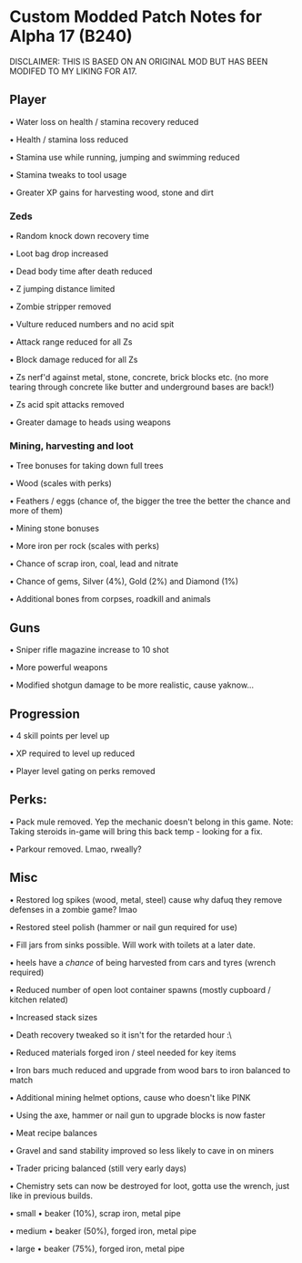 # Custom Modded Patch Notes for Alpha 17 (B240)

DISCLAIMER: THIS IS BASED ON AN ORIGINAL MOD BUT HAS BEEN MODIFED TO MY LIKING FOR A17.

## Player

• Water loss on health / stamina recovery reduced

• Health / stamina loss reduced

• Stamina use while running, jumping and swimming reduced

• Stamina tweaks to tool usage

• Greater XP gains for harvesting wood, stone and dirt

### Zeds

• Random knock down recovery time

• Loot bag drop increased

• Dead body time after death reduced

• Z jumping distance limited

• Zombie stripper removed

• Vulture reduced numbers and no acid spit

• Attack range reduced for all Zs

• Block damage reduced for all Zs

• Zs nerf'd against metal, stone, concrete, brick blocks etc. (no more tearing through concrete like butter and underground bases are back!)

• Zs acid spit attacks removed

• Greater damage to heads using weapons

### Mining, harvesting and loot

• Tree bonuses for taking down full trees

• Wood (scales with perks)

• Feathers / eggs (chance of, the bigger the tree the better the chance and more of them)

• Mining stone bonuses

• More iron per rock (scales with perks)

• Chance of scrap iron, coal, lead and nitrate

• Chance of gems, Silver (4%), Gold (2%) and Diamond (1%)

• Additional bones from corpses, roadkill and animals


## Guns

• Sniper rifle magazine increase to 10 shot

• More powerful weapons

• Modified shotgun damage to be more realistic, cause yaknow...

## Progression

• 4 skill points per level up

• XP required to level up reduced

• Player level gating on perks removed



## Perks:

• Pack mule removed. Yep the mechanic doesn't belong in this game. Note: Taking steroids in-game will bring this back temp - looking for a fix.

• Parkour removed. Lmao, rweally?

## Misc

• Restored log spikes (wood, metal, steel) cause why dafuq they remove defenses in a zombie game? lmao

• Restored steel polish (hammer or nail gun required for use)

• Fill jars from sinks possible. Will work with toilets at a later date.

• heels have a *chance* of being harvested from cars and tyres (wrench required)

• Reduced number of open loot container spawns (mostly cupboard / kitchen related)

• Increased stack sizes

• Death recovery tweaked so it isn't for the retarded hour :\

• Reduced materials forged iron / steel needed for key items

• Iron bars much reduced and upgrade from wood bars to iron balanced to match

• Additional mining helmet options, cause who doesn't like PINK

• Using the axe, hammer or nail gun to upgrade blocks is now faster

• Meat recipe balances

• Gravel and sand stability improved so less likely to cave in on miners

• Trader pricing balanced (still very early days)

• Chemistry sets can now be destroyed for loot, gotta use the wrench, just like in previous builds.

• small • beaker (10%), scrap iron, metal pipe

• medium • beaker (50%), forged iron, metal pipe

• large • beaker (75%), forged iron, metal pipe


